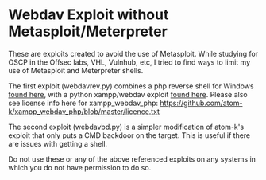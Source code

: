 # Webdav Exploit without Metasploit/Meterpreter

These are exploits created to avoid the use of Metasploit. 
While studying for OSCP in the Offsec labs, VHL, Vulnhub, etc, I tried to find ways to limit my use of Metasploit and Meterpreter shells.

The first exploit (webdavrev.py) combines a php reverse shell for Windows [found here](https://github.com/Dhayalanb/windows-php-reverse-shell), 
with a python xampp/webdav exploit [found here](https://github.com/atom-k/xampp_webdav_php). 
Please also see license info here for xampp_webdav_php: https://github.com/atom-k/xampp_webdav_php/blob/master/licence.txt

The second exploit (webdavbd.py) is a simpler modification of atom-k's exploit that only puts a CMD backdoor on the target. This is useful if there are issues with getting a shell.

Do not use these or any of the above referenced exploits on any systems in which you do not have permission to do so.


